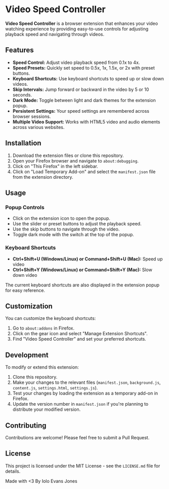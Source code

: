 # Video Speed Controller

**Video Speed Controller** is a browser extension that enhances your video watching experience by providing easy-to-use controls for adjusting playback speed and navigating through videos.

## Features

- **Speed Control:** Adjust video playback speed from 0.1x to 4x.
- **Speed Presets:** Quickly set speed to 0.5x, 1x, 1.5x, or 2x with preset buttons.
- **Keyboard Shortcuts:** Use keyboard shortcuts to speed up or slow down videos.
- **Skip Intervals:** Jump forward or backward in the video by 5 or 10 seconds.
- **Dark Mode:** Toggle between light and dark themes for the extension popup.
- **Persistent Settings:** Your speed settings are remembered across browser sessions.
- **Multiple Video Support:** Works with HTML5 video and audio elements across various websites.

## Installation

1. Download the extension files or clone this repository.
2. Open your Firefox browser and navigate to `about:debugging`.
3. Click on "This Firefox" in the left sidebar.
4. Click on "Load Temporary Add-on" and select the `manifest.json` file from the extension directory.

## Usage

### Popup Controls

- Click on the extension icon to open the popup.
- Use the slider or preset buttons to adjust the playback speed.
- Use the skip buttons to navigate through the video.
- Toggle dark mode with the switch at the top of the popup.

### Keyboard Shortcuts

- **Ctrl+Shift+U (Windows/Linux) or Command+Shift+U (Mac):** Speed up video
- **Ctrl+Shift+Y (Windows/Linux) or Command+Shift+Y (Mac):** Slow down video

The current keyboard shortcuts are also displayed in the extension popup for easy reference.

## Customization

You can customize the keyboard shortcuts:

1. Go to `about:addons` in Firefox.
2. Click on the gear icon and select "Manage Extension Shortcuts".
3. Find "Video Speed Controller" and set your preferred shortcuts.

## Development

To modify or extend this extension:

1. Clone this repository.
2. Make your changes to the relevant files (`manifest.json`, `background.js`, `content.js`, `settings.html`, `settings.js`).
3. Test your changes by loading the extension as a temporary add-on in Firefox.
4. Update the version number in `manifest.json` if you're planning to distribute your modified version.

## Contributing

Contributions are welcome! Please feel free to submit a Pull Request.

## License

This project is licensed under the MIT License - see the `LICENSE.md` file for details.

Made with <3 By Iolo Evans Jones